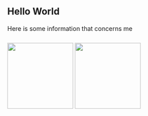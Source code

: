 ## Hello World

Here is some information that concerns me

<div class="row">
  <img src="https://github-readme-stats.vercel.app/api/top-langs/?username=duxio14&theme=github_dark&layout=compact" class="col" style="height: 150px" />
  <img src="https://github-readme-stats.vercel.app/api?username=duxio14&show_icons=true&theme=github_dark&line_height=15" class="col" style="margin-top: 10px; height: 150px" />
</div>

